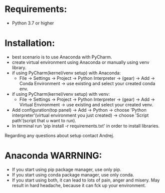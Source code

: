 # Requirements:
- Python 3.7 or higher

# Installation:
- best scenario is to use Anaconda with PyCharm.
- create virtual environment using Anaconda or manually using venv library.
- if using PyCharm(kernel/venv setup) with Anaconda:
  - File -> Settings -> Project -> Python Interpreter -> (gear) -> Add -> Conda Environment -> use existing and select your created conda env.
- if using PyCharm(kernel/venv setup) with venv:
  - File -> Settings -> Project -> Python Interpreter -> (gear) -> Add -> Virtual Environment -> use existing and select your created venv.
- Add configuration(top panel) -> Add -> Python -> choose 'Python interpreter'(virtual environment you just created) -> choose 'Script path'(script that u want to run).
- In terminal run 'pip install -r requirements.txt' in order to install libraries.

Regarding any questions about setup contact Andrej.

# Anaconda WARRNING:
- If you start using pip package manager, use only pip.
- If you start using conda package manager, use only conda.
- If you start using both, it can lead to lots of pain, anger and misery. May result in hard headache, because it can fck up your environment.
